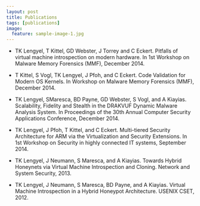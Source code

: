```yaml
---
layout: post
title: Publications
tags: [publications]
image:
  feature: sample-image-1.jpg
---
```


* TK Lengyel, T Kittel, GD Webster, J Torrey and C Eckert. Pitfalls of virtual machine introspection on modern hardware. In 1st Workshop on Malware Memory Forensics (MMF), December 2014.

* T Kittel, S Vogl, TK Lengyel, J Pfoh, and C Eckert. Code Validation for Modern OS Kernels. In Workshop on Malware Memory Forensics (MMF), December 2014.

* TK Lengyel, SMaresca, BD Payne, GD Webster, S Vogl, and A Kiayias. Scalability, Fidelity and Stealth in the DRAKVUF Dynamic Malware Analysis System. In Proceedings of the 30th Annual Computer Security Applications Conference, December 2014.

* TK Lengyel, J Pfoh, T Kittel, and C Eckert. Multi-tiered Security Architecture for ARM via the Virtualization and Security Extensions. In 1st Workshop on Security in highly connected IT systems, September 2014.

* TK Lengyel, J Neumann, S Maresca, and A Kiayias. Towards Hybrid Honeynets via Virtual Machine Introspection and Cloning. Network and System Security, 2013.

* TK Lengyel, J Neumann, S Maresca, BD Payne, and A Kiayias. Virtual Machine Introspection in a Hybrid Honeypot Architecture. USENIX CSET, 2012.
